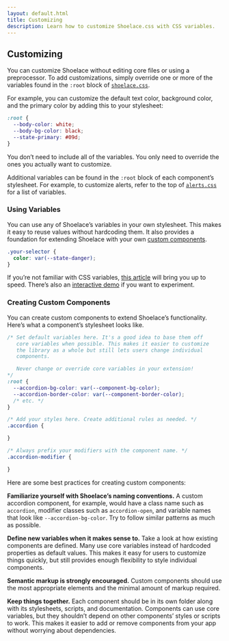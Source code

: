```yaml
---
layout: default.html
title: Customizing
description: Learn how to customize Shoelace.css with CSS variables.
---
```


## Customizing

You can customize Shoelace without editing core files or using a preprocessor. To add customizations, simply override one or more of the variables found in the `:root` block of [`shoelace.css`](../source/css/shoelace.css).

For example, you can customize the default text color, background color, and the primary color by adding this to your stylesheet:

```css
:root {
  --body-color: white;
  --body-bg-color: black;
  --state-primary: #09d;
}
```

You don’t need to include all of the variables. You only need to override the ones you actually want to customize.

Additional variables can be found in the `:root` block of each component’s stylesheet. For example, to customize alerts, refer to the top of [`alerts.css`](https://github.com/claviska/shoelace-css/blob/master/source/css/alerts.css) for a list of variables.

### Using Variables

You can use any of Shoelace’s variables in your own stylesheet. This makes it easy to reuse values without hardcoding them. It also provides a foundation for extending Shoelace with your own [custom components](#creating-custom-components).

```css
.your-selector {
  color: var(--state-danger);
}
```

If you’re not familiar with CSS variables, [this article](https://developer.mozilla.org/en-US/docs/Web/CSS/Using_CSS_variables) will bring you up to speed. There’s also an [interactive demo](https://codepen.io/claviska/pen/NvGVYM?editors=1100) if you want to experiment.

### Creating Custom Components

You can create custom components to extend Shoelace’s functionality. Here’s what a component’s stylesheet looks like.

```css
/* Set default variables here. It's a good idea to base them off
   core variables when possible. This makes it easier to customize
   the library as a whole but still lets users change individual
   components.

   Never change or override core variables in your extension!
*/
:root {
  --accordion-bg-color: var(--component-bg-color);
  --accordion-border-color: var(--component-border-color);
  /* etc. */
}

/* Add your styles here. Create additional rules as needed. */
.accordion {

}

/* Always prefix your modifiers with the component name. */
.accordion-modifier {

}
```

Here are some best practices for creating custom components:

**Familiarize yourself with Shoelace’s naming conventions.** A custom accordion component, for example, would have a class name such as `accordion`, modifier classes such as `accordion-open`, and variable names that look like `--accordion-bg-color`. Try to follow similar patterns as much as possible.

**Define new variables when it makes sense to.** Take a look at how existing components are defined. Many use core variables instead of hardcoded properties as default values. This makes it easy for users to customize things quickly, but still provides enough flexibility to style individual components.

**Semantic markup is strongly encouraged.** Custom components should use the most appropriate elements and the minimal amount of markup required.

**Keep things together.** Each component should be in its own folder along with its stylesheets, scripts, and documentation. Components can use core variables, but they shouldn’t depend on other components’ styles or scripts to work. This makes it easier to add or remove components from your app without worrying about dependencies.
